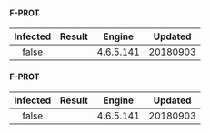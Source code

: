 #### F-PROT

| Infected | Result |  Engine   | Updated  |
| :------: | :----: | :-------: | :------: |
|  false   |        | 4.6.5.141 | 20180903 |

#### F-PROT

| Infected | Result |  Engine   | Updated  |
| :------: | :----: | :-------: | :------: |
|  false   |        | 4.6.5.141 | 20180903 |
